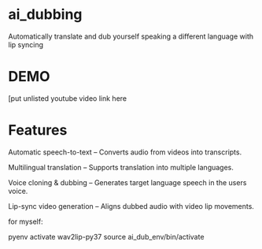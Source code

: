 # ai_dubbing
Automatically translate and dub yourself speaking a different language with lip syncing

# DEMO
[put unlisted youtube video link here

# Features
Automatic speech-to-text – Converts audio from videos into transcripts.

Multilingual translation – Supports translation into multiple languages.

Voice cloning & dubbing – Generates target language speech in the users voice.

Lip-sync video generation – Aligns dubbed audio with video lip movements.



for myself:

pyenv activate wav2lip-py37
source ai_dub_env/bin/activate
